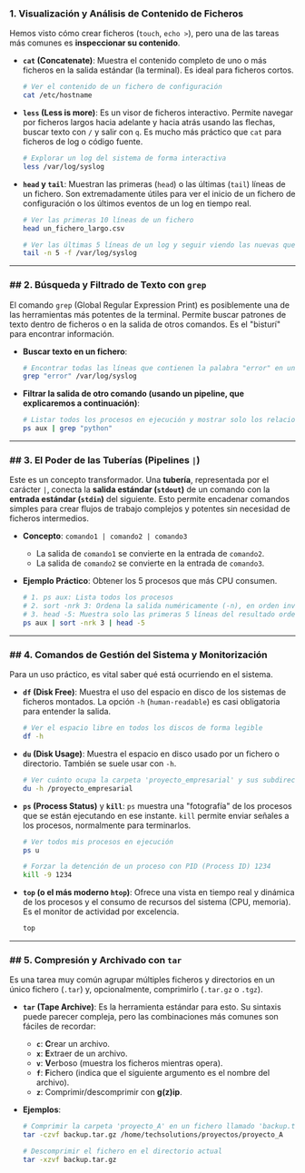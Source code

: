 

### 1. Visualización y Análisis de Contenido de Ficheros

Hemos visto cómo crear ficheros (`touch`, `echo >`), pero una de las tareas más comunes es **inspeccionar su contenido**.

  * **`cat` (Concatenate)**: Muestra el contenido completo de uno o más ficheros en la salida estándar (la terminal). Es ideal para ficheros cortos.

    ```bash
    # Ver el contenido de un fichero de configuración
    cat /etc/hostname
    ```

  * **`less` (Less is more)**: Es un visor de ficheros interactivo. Permite navegar por ficheros largos hacia adelante y hacia atrás usando las flechas, buscar texto con `/` y salir con `q`. Es mucho más práctico que `cat` para ficheros de log o código fuente.

    ```bash
    # Explorar un log del sistema de forma interactiva
    less /var/log/syslog
    ```

  * **`head` y `tail`**: Muestran las primeras (`head`) o las últimas (`tail`) líneas de un fichero. Son extremadamente útiles para ver el inicio de un fichero de configuración o los últimos eventos de un log en tiempo real.

    ```bash
    # Ver las primeras 10 líneas de un fichero
    head un_fichero_largo.csv

    # Ver las últimas 5 líneas de un log y seguir viendo las nuevas que lleguen
    tail -n 5 -f /var/log/syslog
    ```

-----

### \#\# 2. Búsqueda y Filtrado de Texto con `grep`

El comando `grep` (Global Regular Expression Print) es posiblemente una de las herramientas más potentes de la terminal. Permite buscar patrones de texto dentro de ficheros o en la salida de otros comandos. Es el "bisturí" para encontrar información.

  * **Buscar texto en un fichero**:

    ```bash
    # Encontrar todas las líneas que contienen la palabra "error" en un log
    grep "error" /var/log/syslog
    ```

  * **Filtrar la salida de otro comando (usando un pipeline, que explicaremos a continuación)**:

    ```bash
    # Listar todos los procesos en ejecución y mostrar solo los relacionados con python
    ps aux | grep "python"
    ```

-----

### \#\# 3. El Poder de las Tuberías (Pipelines `|`)

Este es un concepto transformador. Una **tubería**, representada por el carácter `|`, conecta la **salida estándar (`stdout`)** de un comando con la **entrada estándar (`stdin`)** del siguiente. Esto permite encadenar comandos simples para crear flujos de trabajo complejos y potentes sin necesidad de ficheros intermedios.

  * **Concepto**: `comando1 | comando2 | comando3`

      * La salida de `comando1` se convierte en la entrada de `comando2`.
      * La salida de `comando2` se convierte en la entrada de `comando3`.

  * **Ejemplo Práctico**: Obtener los 5 procesos que más CPU consumen.

    ```bash
    # 1. ps aux: Lista todos los procesos
    # 2. sort -nrk 3: Ordena la salida numéricamente (-n), en orden inverso (-r), por la tercera columna (-k 3), que es la de %CPU.
    # 3. head -5: Muestra solo las primeras 5 líneas del resultado ordenado.
    ps aux | sort -nrk 3 | head -5
    ```

-----

### \#\# 4. Comandos de Gestión del Sistema y Monitorización

Para un uso práctico, es vital saber qué está ocurriendo en el sistema.

  * **`df` (Disk Free)**: Muestra el uso del espacio en disco de los sistemas de ficheros montados. La opción `-h` (`human-readable`) es casi obligatoria para entender la salida.

    ```bash
    # Ver el espacio libre en todos los discos de forma legible
    df -h
    ```

  * **`du` (Disk Usage)**: Muestra el espacio en disco usado por un fichero o directorio. También se suele usar con `-h`.

    ```bash
    # Ver cuánto ocupa la carpeta 'proyecto_empresarial' y sus subdirectorios
    du -h /proyecto_empresarial
    ```

  * **`ps` (Process Status)** y **`kill`**: `ps` muestra una "fotografía" de los procesos que se están ejecutando en ese instante. `kill` permite enviar señales a los procesos, normalmente para terminarlos.

    ```bash
    # Ver todos mis procesos en ejecución
    ps u

    # Forzar la detención de un proceso con PID (Process ID) 1234
    kill -9 1234
    ```

  * **`top` (o el más moderno `htop`)**: Ofrece una vista en tiempo real y dinámica de los procesos y el consumo de recursos del sistema (CPU, memoria). Es el monitor de actividad por excelencia.

    ```bash
    top
    ```

-----

### \#\# 5. Compresión y Archivado con `tar`

Es una tarea muy común agrupar múltiples ficheros y directorios en un único fichero (`.tar`) y, opcionalmente, comprimirlo (`.tar.gz` o `.tgz`).

  * **`tar` (Tape Archive)**: Es la herramienta estándar para esto. Su sintaxis puede parecer compleja, pero las combinaciones más comunes son fáciles de recordar:

      * **`c`**: **C**rear un archivo.
      * **`x`**: **E**xtraer de un archivo.
      * **`v`**: **V**erboso (muestra los ficheros mientras opera).
      * **`f`**: **F**ichero (indica que el siguiente argumento es el nombre del archivo).
      * **`z`**: Comprimir/descomprimir con **g(z)ip**.

  * **Ejemplos**:

    ```bash
    # Comprimir la carpeta 'proyecto_A' en un fichero llamado 'backup.tar.gz'
    tar -czvf backup.tar.gz /home/techsolutions/proyectos/proyecto_A

    # Descomprimir el fichero en el directorio actual
    tar -xzvf backup.tar.gz
    ```